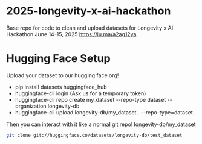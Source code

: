 # 2025-longevity-x-ai-hackathon
Base repo for code to clean and upload datasets for Longevity x AI Hackathon June 14-15, 2025 https://lu.ma/a2ag12ya

# Hugging Face Setup

Upload your dataset to our hugging face org!

- pip install datasets huggingface_hub
- huggingface-cli login (Ask us for a temporary token)
- huggingface-cli repo create my_dataset --repo-type dataset --organization longevity-db
- huggingface-cli upload longevity-db/my_dataset . --repo-type=dataset

Then you can interact with it like a normal git repo! longevity-db/my_dataset

```bash
git clone git://huggingface.co/datasets/longevity-db/test_dataset
```
